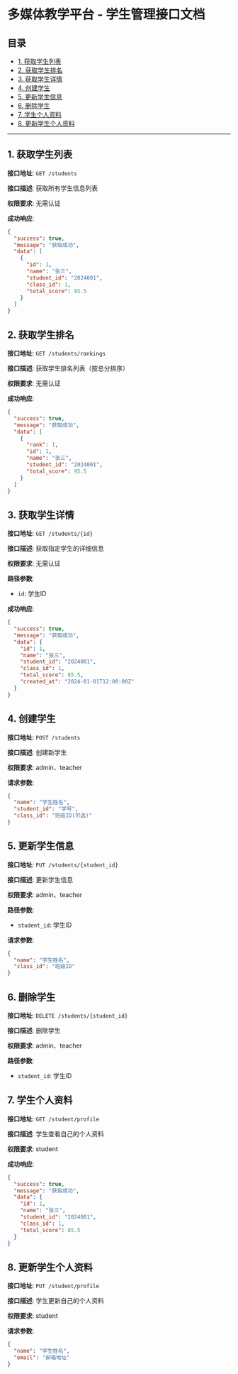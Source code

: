 # 多媒体教学平台 - 学生管理接口文档

## 目录

- [1. 获取学生列表](#1-获取学生列表)
- [2. 获取学生排名](#2-获取学生排名)
- [3. 获取学生详情](#3-获取学生详情)
- [4. 创建学生](#4-创建学生)
- [5. 更新学生信息](#5-更新学生信息)
- [6. 删除学生](#6-删除学生)
- [7. 学生个人资料](#7-学生个人资料)
- [8. 更新学生个人资料](#8-更新学生个人资料)

---

## 1. 获取学生列表

**接口地址**: `GET /students`

**接口描述**: 获取所有学生信息列表

**权限要求**: 无需认证

**成功响应**:
```json
{
  "success": true,
  "message": "获取成功",
  "data": [
    {
      "id": 1,
      "name": "张三",
      "student_id": "2024001",
      "class_id": 1,
      "total_score": 85.5
    }
  ]
}
```

## 2. 获取学生排名

**接口地址**: `GET /students/rankings`

**接口描述**: 获取学生排名列表（按总分排序）

**权限要求**: 无需认证

**成功响应**:
```json
{
  "success": true,
  "message": "获取成功",
  "data": [
    {
      "rank": 1,
      "id": 1,
      "name": "张三",
      "student_id": "2024001",
      "total_score": 95.5
    }
  ]
}
```

## 3. 获取学生详情

**接口地址**: `GET /students/{id}`

**接口描述**: 获取指定学生的详细信息

**权限要求**: 无需认证

**路径参数**:
- `id`: 学生ID

**成功响应**:
```json
{
  "success": true,
  "message": "获取成功",
  "data": {
    "id": 1,
    "name": "张三",
    "student_id": "2024001",
    "class_id": 1,
    "total_score": 85.5,
    "created_at": "2024-01-01T12:00:00Z"
  }
}
```

## 4. 创建学生

**接口地址**: `POST /students`

**接口描述**: 创建新学生

**权限要求**: admin、teacher

**请求参数**:
```json
{
  "name": "学生姓名",
  "student_id": "学号",
  "class_id": "班级ID(可选)"
}
```

## 5. 更新学生信息

**接口地址**: `PUT /students/{student_id}`

**接口描述**: 更新学生信息

**权限要求**: admin、teacher

**路径参数**:
- `student_id`: 学生ID

**请求参数**:
```json
{
  "name": "学生姓名",
  "class_id": "班级ID"
}
```

## 6. 删除学生

**接口地址**: `DELETE /students/{student_id}`

**接口描述**: 删除学生

**权限要求**: admin、teacher

**路径参数**:
- `student_id`: 学生ID

## 7. 学生个人资料

**接口地址**: `GET /student/profile`

**接口描述**: 学生查看自己的个人资料

**权限要求**: student

**成功响应**:
```json
{
  "success": true,
  "message": "获取成功",
  "data": {
    "id": 1,
    "name": "张三",
    "student_id": "2024001",
    "class_id": 1,
    "total_score": 85.5
  }
}
```

## 8. 更新学生个人资料

**接口地址**: `PUT /student/profile`

**接口描述**: 学生更新自己的个人资料

**权限要求**: student

**请求参数**:
```json
{
  "name": "学生姓名",
  "email": "邮箱地址"
}
``` 